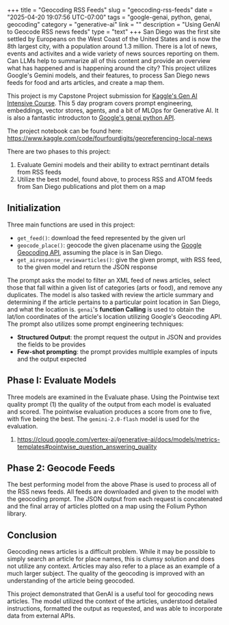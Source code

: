 +++
title = "Geocoding RSS Feeds"
slug = "geocoding-rss-feeds"
date = "2025-04-20 19:07:56 UTC-07:00"
tags = "google-genai, python, genai, geocoding"
category = "generative-ai"
link = ""
description = "Using GenAI to Geocode RSS news feeds"
type = "text"
+++
San Diego was the first site settled by Europeans on the West Coast of the United States and is now the 8th largest city, with a population around 1.3 million.
There is a lot of news, events and activites and a wide variety of news sources reporting on them.
Can LLMs help to summarize all of this content and provide an overview what has happened and is happening around the city? 
This project utilizes Google's Gemini models, and their features, to process San Diego news feeds for food and arts articles,
and create a map them.

<!--TEASER_END-->

This project is my Capstone Project submission for 
[Kaggle's Gen AI Intensive Course](https://www.kaggle.com/learn-guide/5-day-genai).
This 5 day program covers prompt engineering, embeddings, vector stores, agents, and a bit of MLOps for Generative AI.
It is also a fantastic introducton to 
[Google's genai python API](https://ai.google.dev/gemini-api/docs/quickstart?lang=python).

The project notebook can be found here: https://www.kaggle.com/code/fourfourdigits/georeferencing-local-news

There are two phases to this project:

1. Evaluate Gemini models and their ability to extract perntinant details from RSS feeds
1. Utilize the best model, found above, to process RSS and ATOM feeds from San Diego publications and plot them on a map

## Initialization ##

Three main functions are used in this project:

- `get_feed()`: download the feed represented by the given url
- `geocode_place()`: geocode the given placename using the [Google Geocoding API](https://developers.google.com/maps/documentation/geocoding/), assuming the place is in San Diego.
- `get_airesponse_reviewarticles()`: give the given prompt, with RSS feed, to the given model and return the JSON response

The prompt asks the model to filter an XML feed of news articles,
select those that fall within a given list of categories (arts or food), and remove any duplicates.
The model is also tasked with review the article summary and determining if the article pertains to a particular point location
in San Diego, and what the location is.
`genai`'s **function Calling** is used to obtain the lat/lon coordinates of the article's location utilizing Google's Geocoding API.
The prompt also utilizes some prompt engineering techniques:

- **Structured Output**: the prompt request the output in JSON and provides the fields to be provides
- **Few-shot prompting**: the prompt provides multliple examples of inputs and the output expected


## Phase I: Evaluate Models ##
Three models are examined in the Evaluate phase.
Using the Pointwise text quality prompt (1) the quality of the output from each model is evaluated and scored.
The pointwise evaluation produces a score from one to five, with five being the best.
The `gemini-2.0-flash` model is used for the evaluation.

1. https://cloud.google.com/vertex-ai/generative-ai/docs/models/metrics-templates#pointwise_question_answering_quality

## Phase 2: Geocode Feeds ##
The best performing model from the above Phase is used to process all of the RSS news feeds.
All feeds are downloaded and given to the model with the geocoding prompt.
The JSON output from each request is concatenated and the final array of articles plotted on a map
using the Folium Python library.

## Conclusion ##
Geocoding news articles is a difficult problem.
While it may be possible to simply search an article for place names, this is clumsy solution and does not utilize any context.
Articles may also refer to a place as an example of a much larger subject.
The quality of the geocoding is improved with an understanding of the article being geocoded.

This project demonstrated that GenAI is a useful tool for geocoding news articles.
The model utilized the context of the articles, understood detailed instructions, formatted the output as requested,
and was able to incorporate data from external APIs.

